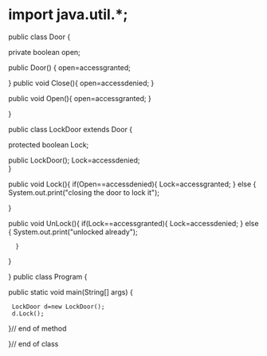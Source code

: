 # import java.util.*;
public class Door {

   private boolean open;

   public Door() {
     open=accessgranted;
   
   }
   public void Close(){
     open=accessdenied;
   }
  
   public void Open(){ 
     open=accessgranted;
   }  
     
}

public class LockDoor extends Door {

   protected boolean Lock;
   
   public LockDoor();
      Lock=accessdenied;   
   }

   public void Lock(){
      if(Open==accessdenied){
      Lock=accessgranted;
      }
      else {
         System.out.print("closing the door to lock it");
      
   }   
   
   public void UnLock(){
      if(Lock==accessgranted){
      Lock=accessdenied;
      }
      else { 
      System.out.print("unlocked already");
      
      }
   }
         
}
public class Program { 

   public static void main(String[] args) { 
   
     LockDoor d=new LockDoor();
     d.Lock();
     
     
   }// end of method

}// end of class
